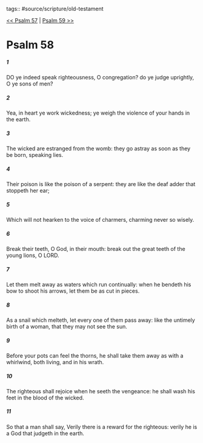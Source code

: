 tags:: #source/scripture/old-testament

[<< Psalm 57](source/scripture/old-testament/19_Psalms/Psalm_57.md) | [Psalm 59 >>](source/scripture/old-testament/19_Psalms/Psalm_59.md)

# Psalm 58

##### 1

DO ye indeed speak righteousness, O congregation? do ye judge uprightly, O ye sons of men?

##### 2

Yea, in heart ye work wickedness; ye weigh the violence of your hands in the earth.

##### 3

The wicked are estranged from the womb: they go astray as soon as they be born, speaking lies.

##### 4

Their poison is like the poison of a serpent: they are like the deaf adder that stoppeth her ear;

##### 5

Which will not hearken to the voice of charmers, charming never so wisely.

##### 6

Break their teeth, O God, in their mouth: break out the great teeth of the young lions, O LORD.

##### 7

Let them melt away as waters which run continually: when he bendeth his bow to shoot his arrows, let them be as cut in pieces.

##### 8

As a snail which melteth, let every one of them pass away: like the untimely birth of a woman, that they may not see the sun.

##### 9

Before your pots can feel the thorns, he shall take them away as with a whirlwind, both living, and in his wrath.

##### 10

The righteous shall rejoice when he seeth the vengeance: he shall wash his feet in the blood of the wicked.

##### 11

So that a man shall say, Verily there is a reward for the righteous: verily he is a God that judgeth in the earth.
